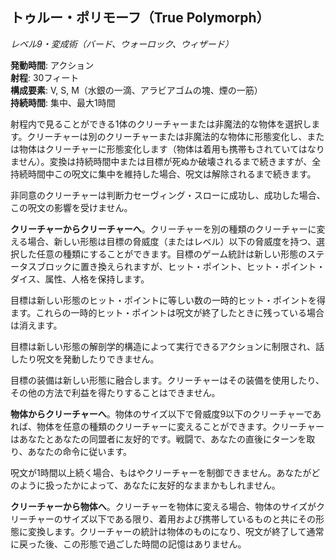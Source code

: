 ## トゥルー・ポリモーフ（True Polymorph）
*レベル9・変成術（バード、ウォーロック、ウィザード）*

**発動時間**: アクション  
**射程**: 30フィート  
**構成要素**: V, S, M（水銀の一滴、アラビアゴムの塊、煙の一筋）  
**持続時間**: 集中、最大1時間

射程内で見ることができる1体のクリーチャーまたは非魔法的な物体を選択します。クリーチャーは別のクリーチャーまたは非魔法的な物体に形態変化し、または物体はクリーチャーに形態変化します（物体は着用も携帯もされていてはなりません）。変換は持続時間中または目標が死ぬか破壊されるまで続きますが、全持続時間中この呪文に集中を維持した場合、呪文は解除されるまで続きます。

非同意のクリーチャーは判断力セーヴィング・スローに成功し、成功した場合、この呪文の影響を受けません。

**クリーチャーからクリーチャーへ**。クリーチャーを別の種類のクリーチャーに変える場合、新しい形態は目標の脅威度（またはレベル）以下の脅威度を持つ、選択した任意の種類にすることができます。目標のゲーム統計は新しい形態のステータスブロックに置き換えられますが、ヒット・ポイント、ヒット・ポイント・ダイス、属性、人格を保持します。

目標は新しい形態のヒット・ポイントに等しい数の一時的ヒット・ポイントを得ます。これらの一時的ヒット・ポイントは呪文が終了したときに残っている場合は消えます。

目標は新しい形態の解剖学的構造によって実行できるアクションに制限され、話したり呪文を発動したりできません。

目標の装備は新しい形態に融合します。クリーチャーはその装備を使用したり、その他の方法で利益を得たりすることはできません。

**物体からクリーチャーへ**。物体のサイズ以下で脅威度9以下のクリーチャーであれば、物体を任意の種類のクリーチャーに変えることができます。クリーチャーはあなたとあなたの同盟者に友好的です。戦闘で、あなたの直後にターンを取り、あなたの命令に従います。

呪文が1時間以上続く場合、もはやクリーチャーを制御できません。あなたがどのように扱ったかによって、あなたに友好的なままかもしれません。

**クリーチャーから物体へ**。クリーチャーを物体に変える場合、物体のサイズがクリーチャーのサイズ以下である限り、着用および携帯しているものと共にその形態に変換します。クリーチャーの統計は物体のものになり、呪文が終了して通常に戻った後、この形態で過ごした時間の記憶はありません。